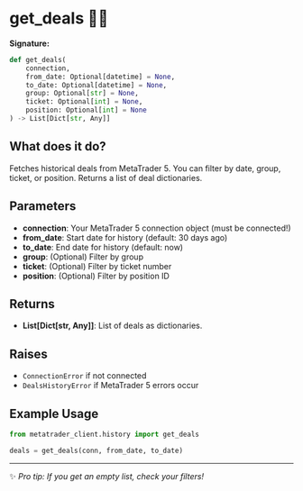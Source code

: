 # get_deals 🕵️‍♂️

**Signature:**
```python
def get_deals(
    connection,
    from_date: Optional[datetime] = None,
    to_date: Optional[datetime] = None,
    group: Optional[str] = None,
    ticket: Optional[int] = None,
    position: Optional[int] = None
) -> List[Dict[str, Any]]
```

## What does it do?
Fetches historical deals from MetaTrader 5. You can filter by date, group, ticket, or position. Returns a list of deal dictionaries.

## Parameters
- **connection**: Your MetaTrader 5 connection object (must be connected!)
- **from_date**: Start date for history (default: 30 days ago)
- **to_date**: End date for history (default: now)
- **group**: (Optional) Filter by group
- **ticket**: (Optional) Filter by ticket number
- **position**: (Optional) Filter by position ID

## Returns
- **List[Dict[str, Any]]**: List of deals as dictionaries.

## Raises
- `ConnectionError` if not connected
- `DealsHistoryError` if MetaTrader 5 errors occur

## Example Usage
```python
from metatrader_client.history import get_deals

deals = get_deals(conn, from_date, to_date)
```

---

✨ _Pro tip: If you get an empty list, check your filters!_
